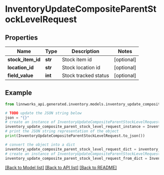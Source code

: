 # InventoryUpdateCompositeParentStockLevelRequest


## Properties

Name | Type | Description | Notes
------------ | ------------- | ------------- | -------------
**stock_item_id** | **str** | Stock item id | [optional] 
**location_id** | **str** | Stock location id | [optional] 
**field_value** | **int** | Stock tracked status | [optional] 

## Example

```python
from linnworks_api.generated.inventory.models.inventory_update_composite_parent_stock_level_request import InventoryUpdateCompositeParentStockLevelRequest

# TODO update the JSON string below
json = "{}"
# create an instance of InventoryUpdateCompositeParentStockLevelRequest from a JSON string
inventory_update_composite_parent_stock_level_request_instance = InventoryUpdateCompositeParentStockLevelRequest.from_json(json)
# print the JSON string representation of the object
print(InventoryUpdateCompositeParentStockLevelRequest.to_json())

# convert the object into a dict
inventory_update_composite_parent_stock_level_request_dict = inventory_update_composite_parent_stock_level_request_instance.to_dict()
# create an instance of InventoryUpdateCompositeParentStockLevelRequest from a dict
inventory_update_composite_parent_stock_level_request_from_dict = InventoryUpdateCompositeParentStockLevelRequest.from_dict(inventory_update_composite_parent_stock_level_request_dict)
```
[[Back to Model list]](../README.md#documentation-for-models) [[Back to API list]](../README.md#documentation-for-api-endpoints) [[Back to README]](../README.md)


